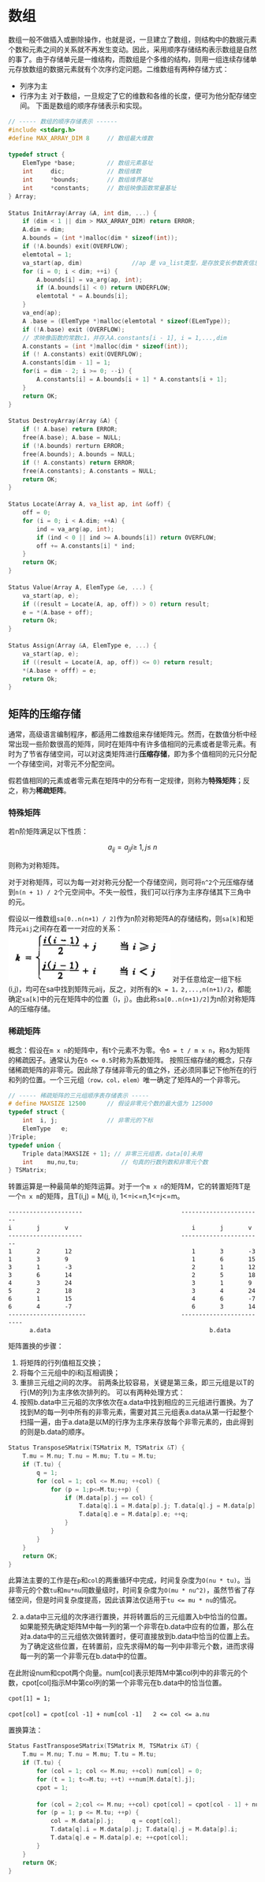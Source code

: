 # 数组

数组一般不做插入或删除操作，也就是说，一旦建立了数组，则结构中的数据元素个数和元素之间的关系就不再发生变动。因此，采用顺序存储结构表示数组是自然的事了。由于存储单元是一维结构，而数组是个多维的结构，则用一组连续存储单元存放数组的数据元素就有个次序约定问题。二维数组有两种存储方式：
* 列序为主 
* 行序为主
对于数组，一旦规定了它的维数和各维的长度，便可为他分配存储空间。
下面是数组的顺序存储表示和实现。
```c
// ----- 数组的顺序存储表示 ------
#include <stdarg.h>     
#define MAX_ARRAY_DIM 8     // 数组最大维数

typedef struct {
    ElemType *base;         // 数组元素基址
    int     dic;            // 数组维数
    int     *bounds;        // 数组维界基址
    int     *constants;     // 数组映像函数常量基址
} Array;

Status InitArray(Array &A, int dim, ...) {
    if (dim < 1 || dim > MAX_ARRAY_DIM) return ERROR;
    A.dim = dim;
    A.bounds = (int *)malloc(dim * sizeof(int));
    if (!A.bounds) exit(OVERFLOW);
    elemtotal = 1;
    va_start(ap, dim)              //ap 是 va_list类型，是存放变长参数表信息的数组
    for (i = 0; i < dim; ++i) {
        A.bounds[i] = va_arg(ap, int);
        if (A.bounds[i] < 0) return UNDERFLOW;
        elemtotal * = A.bounds[i];
    }
    va_end(ap);
    A .base = (ElemType *)malloc(elemtotal * sizeof(ELemType));
    if (!A.base) exit (OVERFLOW);
    // 求映像函数的常数c1，并存入A.constants[i - 1], i = 1,...,dim
    A.constants = (int *)malloc(dim * sizeof(int));
    if (! A.constants) exit(OVERFLOW);
    A.constants[dim - 1] = 1; 
    for(i = dim - 2; i >= 0; --i) {
        A.constants[i] = A.bounds[i + 1] * A.constants[i + 1];
    }
    return OK;
}

Status DestroyArray(Array &A) {
    if (! A.base) return ERROR;
    free(A.base); A.base = NULL;
    if (!A.bounds) rerturn ERROR;
    free(A.bounds); A.bounds = NULL;
    if (! A.constants) return ERROR;
    free(A.constants); A.constants = NULL;
    return OK;
}

Status Locate(Array A, va_list ap, int &off) {
    off = 0;
    for (i = 0; i < A.dim; ++A) {
        ind = va_arg(ap, int);
        if (ind < 0 || ind >= A.bounds[i]) return OVERFLOW;
        off += A.constants[i] * ind;
    }
    return OK;
}

Status Value(Array A, ElemType &e, ...) {
    va_start(ap, e);
    if ((result = Locate(A, ap, off)) > 0) return result;
    e = *(A.base + off);
    return Ok;
}

Status Assign(Array &A, ElemType e, ...) {
    va_start(ap, e);
    if ((result = Locate(A, ap, off)) <= 0) return result;
    *(A.base + offf) = e;
    return Ok;
}

```
## 矩阵的压缩存储

通常，高级语言编制程序，都适用二维数组来存储矩阵元。然而，在数值分析中经常出现一些阶数很高的矩阵，同时在矩阵中有许多值相同的元素或者是零元素。有时为了节省存储空间，可以对这类矩阵进行**压缩存储**，即为多个值相同的元只分配一个存储空间，对零元不分配空间。

假若值相同的元素或者零元素在矩阵中的分布有一定规律，则称为**特殊矩阵**；反之，称为**稀疏矩阵**。

### 特殊矩阵

若n阶矩阵满足以下性质：

$$ a_{ij} = a_{ji} i\geq\;1,j\leq\;n $$

则称为对称矩阵。

对于对称矩阵，可以为每一对对称元分配一个存储空间，则可将`n^2`个元压缩存储到`n(n + 1) / 2`个元空间中。不失一般性，我们可以行序为主序存储其下三角中的元。

假设以一维数组`sa[0..n(n+1) / 2]`作为n阶对称矩阵A的存储结构，则`sa[k]`和矩阵元`aij`之间存在着一一对应的关系：
![Array-01](/img/Array01.jpeg)
对于任意给定一组下标(i,j)，均可在sa中找到矩阵元aij，反之，对所有的`k = 1，2,...,n(n+1)/2`，都能确定`sa[k]`中的元在矩阵中的位置（i，j）。由此称`sa[0..n(n+1)/2]`为n阶对称矩阵A的压缩存储。

### 稀疏矩阵

概念：假设在`m x n`的矩阵中，有t个元素不为零。令`δ = t / m x n`，称`δ`为矩阵的稀疏因子。通常认为在`δ <= 0.5`时称为系数矩阵。
按照压缩存储的概念，只存储稀疏矩阵的非零元。因此除了存储非零元的值之外，还必须同事记下他所在的行和列的位置。一个三元组`（row，col，elem）`唯一确定了矩阵A的一个非零元。
```c
// ----- 稀疏矩阵的三元组顺序表存储表示 -----
# define MAXSIZE 12500      // 假设非零元个数的最大值为 125000
typedef struct {
    int  i, j;              // 非零元的下标
    ElemType   e;           
}Triple;
typedef union {
    Triple data[MAXSIZE + 1]; // 非零三元组表，data[0]未用
    int    mu,nu,tu;            // 句真的行数列数和非零元个数
} TSMatrix;
```


转置运算是一种最简单的矩阵运算。对于一个`m x n`的矩阵M，它的转置矩阵T是一个`n x m`的矩阵，且T(i,j) = M(j, i), 1<=i<=n,1<=j<=m。 
```
---------------------                            -----------------------
i       j       v                                   i       j       v
---------------------                            -----------------------
1       2       12                                  1       3       -3
1       3       9                                   1       6       15
3       1       -3                                  2       1       12
3       6       14                                  2       5       18
4       3       24                                  3       1       9
5       2       18                                  3       4       24
6       1       15                                  4       6       -7
6       4       -7                                  6       3       14
----------------------                           -------------------------
      a.data                                             b.data
```
矩阵置换的步骤：
1. 将矩阵的行列值相互交换；
2. 将每个三元组中的i和j互相调换；
3. 重排三元组之间的次序。
前两条比较容易，关键是第三条，即三元组是以T的行(M的列)为主序依次排列的。
可以有两种处理方式：
1. 按照b.data中三元祖的次序依次在a.data中找到相应的三元组进行置换。为了找到M的每一列中所有的非零元素，需要对其三元组表a.data从第一行起整个扫描一遍，由于a.data是以M的行序为主序来存放每个非零元素的，由此得到的则是b.data的顺序。
```c
Status TransposeSMatrix(TSMatrix M, TSMatrix &T) {
    T.mu = M.nu; T.nu = M.mu; T.tu = M.tu;
    if (T.tu) {
        q = 1;
        for (col = 1; col <= M.nu; ++col) {
            for (p = 1;p<=M.tu;++p) {
                if (M.data[p].j == col) {
                    T.data[q].i = M.data[p].j; T.data[q].j = M.data[p].i;
                    T.data[q].e = M.data[p].e; ++q;
                }
            }
        }
    }
    return OK;
}
```
此算法主要的工作是在`p`和`col`的两重循环中完成，时间复杂度为`O(nu * tu)`。当非零元的个数`tu`和`mu*nu`同数量级时，时间复杂度为`O(mu * nu^2)`，虽然节省了存储空间，但是时间复杂度提高，因此该算法仅适用于`tu <= mu * nu`的情况。

2. a.data中三元组的次序进行置换，并将转置后的三元组置入b中恰当的位置。如果能预先确定矩阵M中每一列的第一个非零在b.data中应有的位置，那么在对a.data中的三元组依次做转置时，便可直接放到b.data中恰当的位置上去。为了确定这些位置，在转置前，应先求得M的每一列中非零元个数，进而求得每一列的第一个非零元在b.data中的位置。

在此附设num和cpot两个向量。num[col]表示矩阵M中第col列中的非零元的个数，cpot[col]指示M中第col列的第一个非零元在b.data中的恰当位置。
```
cpot[1] = 1;

cpot[col] = cpot[col -1] + num[col -1]   2 <= col <= a.nu
```
置换算法：
```c
Status FastTransposeSMatrix(TSMatrix M, TSMatrix &T) {
    T.mu = M.nu; T.nu = M.mu; T.tu = M.tu;
    if (T.tu) {
        for (col = 1; col <= M.nu; ++col) num[col] = 0;
        for (t = 1; t<=M.tu; ++t) ++num[M.data[t].j];
        cpot = 1;

        for (col = 2;col <= M.nu; ++col) cpot[col] = cpot[col - 1] + num[col - 1];
        for (p = 1; p <= M.tu; ++p) {
            col = M.data[p].j;     q = copt[col];
            T.data[q].i = M.data[p].j; T.data[q].j = M.data[p].i;
            T.data[q].e = M.data[p].e; ++cpot[col];
        }
    }
    return OK;
}
```
